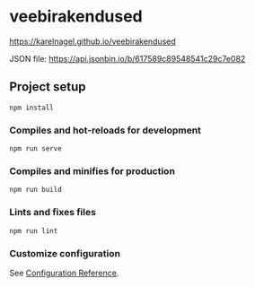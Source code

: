 # veebirakendused

https://karelnagel.github.io/veebirakendused

JSON file:
https://api.jsonbin.io/b/617589c89548541c29c7e082

## Project setup
```
npm install
```

### Compiles and hot-reloads for development
```
npm run serve
```

### Compiles and minifies for production
```
npm run build
```

### Lints and fixes files
```
npm run lint
```

### Customize configuration
See [Configuration Reference](https://cli.vuejs.org/config/).
